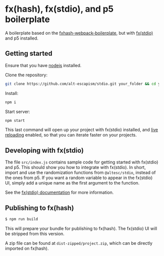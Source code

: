 # fx(hash), fx(stdio), and p5 boilerplate

A boilerplate based on the [fxhash-webpack-boilerplate](https://github.com/fxhash/fxhash-webpack-boilerplate), but with [fx(stdio)](https://github.com/alt-escapism/stdio) and p5 installed.

## Getting started

Ensure that you have [nodejs](https://nodejs.org/) installed.

Clone the repository:

```sh
git clone https://github.com/alt-escapism/stdio.git your_folder && cd your_folder
```

Install:

```sh
npm i
```

Start server:

```sh
npm start
```

This last command will open up your project with fx(stdio) installed, and [live reloading](https://webpack.js.org/configuration/dev-server/#devserverlivereload) enabled, so that you can iterate faster on your projects.

## Developing with fx(stdio)

The file `src/index.js` contains sample code for getting started with fx(stdio)
and p5. This should show you how to integrate with fx(stdio). In short, import
and use the randomization functions from `@altesc/stdio`, instead of the ones
from p5. If you want a random variable to appear in the fx(stdio) UI, simply add
a unique name as the first argument to the function.

See the [fx(stdio) documentation](https://github.com/alt-escapism/stdio/blob/main/README.md) for more information.

## Publishing to fx(hash)

```sh
$ npm run build
```

This will prepare your bundle for publishing to fx(hash). The fx(stdio) UI will be stripped from this version.

A zip file can be found at `dist-zipped/project.zip`, which can be directly
imported on fx(hash).
